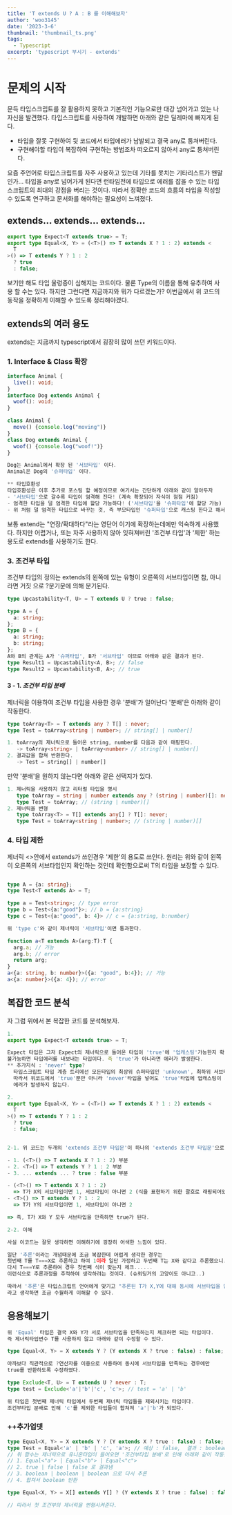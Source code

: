 ```yaml
---
title: 'T extends U ? A : B 를 이해해보자'
author: 'woo3145'
date: '2023-3-6'
thumbnail: 'thumbnail_ts.png'
tags:
  - Typescript
excerpt: 'typescript 부시기 - extends'
---
```


# 문제의 시작

문득 타입스크립트를 잘 활용하지 못하고 기본적인 기능으로만 대강 넘어가고 있는 나 자신을 발견했다.
타입스크립트를 사용하여 개발하면 아래와 같은 딜레마에 빠지게 된다.

- 타입을 잘못 구현하여 뒷 코드에서 타입에러가 남발되고 결국 any로 퉁쳐버린다.
- 구현해야할 타입이 복잡하여 구현하는 방법조차 떠오르지 않아서 any로 퉁쳐버린다.

요즘 주언어로 타입스크립트를 자주 사용하고 있는데 기타를 못치는 기타리스트가 왠말인가...
타입을 any로 넘어가게 된다면 런타임전에 타입으로 에러를 잡을 수 있는 타입스크립트의 최대의 강점을 버리는 것이다.
따라서 정확한 코드의 흐름의 타입을 작성할 수 있도록 연구하고 문서화를 해야하는 필요성이 느껴졌다.

## extends... extends... extends...

```ts
export type Expect<T extends true> = T;
export type Equal<X, Y> = (<T>() => T extends X ? 1 : 2) extends <
  T
>() => T extends Y ? 1 : 2
  ? true
  : false;
```

보기만 해도 타입 울렁증이 심해지는 코드이다. 물론 Type의 이름을 통해 유추하여 사용 할 수는 있다.
하지만 그런다면 지금까지와 뭐가 다르겠는가?
이번글에서 위 코드의 동작을 정확하게 이해할 수 있도록 정리해야겠다.

## extends의 여러 용도

extends는 지금까지 typescript에서 굉장히 많이 쓰던 키워드이다.

### 1. Interface & Class 확장

```ts
interface Animal {
  live(): void;
}
interface Dog extends Animal {
  woof(): void;
}

class Animal {
  move() {console.log("moving")}
}
class Dog extends Animal {
  woof() {console.log("woof!")}
}

Dog는 Animal에서 확장 된 '서브타입' 이다.
Animal은 Dog의 '슈퍼타입' 이다.

** 타입호환성
타입호환성은 이후 추가로 포스팅 할 예정이므로 여기서는 간단하게 아래와 같이 알아두자
- '서브타입'으로 갈수록 타입이 엄격해 진다! (계속 확장되어 자식이 점점 커짐)
- 엄격한 타입을 덜 엄격한 타입에 할당 가능하다! ('서브타입'을 '슈퍼타입'에 할당 가능)
- 위 처럼 덜 엄격한 타입으로 바꾸는 것, 즉 부모타입인 '슈퍼타입'으로 캐스팅 한다고 해서 '업캐스팅'이라고 한다
```

보통 extend는 "연장/확대하다"라는 영단어 이기에 확장하는데에만 익숙하게 사용했다.
하지만 어렵거나, 또는 자주 사용하지 않아 잊혀져버린 '조건부 타입'과 '제한' 하는 용도로 extends를 사용하기도 한다.

### 3. 조건부 타입

조건부 타입의 정의는 extends의 왼쪽에 있는 유형이 오른쪽의 서브타입이면
참, 아니라면 거짓 으로 ?분기문에 의해 분기된다.

```ts
type Upcastability<T, U> = T extends U ? true : false;

type A = {
  a: string;
};
type B = {
  a: string;
  b: string;
};
A와 B의 관계는 A가 '슈퍼타입', B가 '서브타입' 이므로 아래와 같은 결과가 된다.
type Result1 = Upcastability<A, B>; // false
type Result2 = Upcastability<B, A>; // true
```

#### 3 - 1. _조건부 타입 분배_

제너릭을 이용하여 조건부 타입을 사용한 경우 '분배'가 일어난다
'분배'은 아래와 같이 작동한다.

```ts
type toArray<T> = T extends any ? T[] : never;
type Test = toArray<string | number>; // string[] | number[]

1. toArray의 제너릭으로 들어온 string, number를 다음과 같이 매핑한다.
   -> toArray<string> | toArray<number> // string[] | number[]
2. 결과값을 합쳐 반환한다.
   -> Test = string[] | number[]
```

만약 '분배'을 원하지 않는다면 아래와 같은 선택지가 있다.

```ts
1. 제너릭을 사용하지 않고 리터럴 타입을 명시
   type toArray = string | number extends any ? (string | number)[]: never;
   type Test = toArray; // (string | number)[]
2. 제너릭을 변형
   type toArray<T> = T[] extends any[] ? T[]: never;
   type Test = toArray<string | number>; // (string | number)[]
```

### 4. 타입 제한

제너릭 \<\>안에서 extends가 쓰인경우 '제한'의 용도로 쓰인다.
원리는 위와 같이 왼쪽이 오른쪽의 서브타입인지 확인하는 것인데 확인함으로써 T의 타입을 보장할 수 있다.

```ts

type A = {a: string};
type Test<T extends A> = T;

type a = Test<string>; // type error
type b = Test<{a:"good"}>; // b = {a:string}
type c = Test<{a:"good", b: 4}> // c = {a:string, b:number}

위 'type c'와 같이 제너릭이 '서브타입'이면 통과한다.

function a<T extends A>(arg:T):T {
  arg.a; // 가능
  arg.b; // error
  return arg;
}
a<{a: string, b: number}>({a: "good", b:4}); // 가능
a<{a: number}>({a: 4}); // error


```

## 복잡한 코드 분석

자 그럼 위에서 본 복잡한 코드를 분석해보자.

```ts
1.
export type Expect<T extends true> = T;

Expect 타입은 그저 Expect의 제너릭으로 들어온 타입이 'true'에 '업캐스팅'가능한지 확인하고
불가능하면 타입에러를 내보내는 타입이다. 즉 'true'가 아니라면 에러가 발생한다.
** 추가지식 : 'never' type?
  타입스크립트 타입 계층 트리에선 모든타입의 최상위 슈퍼타입인 'unknown', 최하위 서브타입인 'never'가 존재한다.
  따라서 위코드에서 'true'뿐만 아니라 'never'타입을 넣어도 'true'타입에 업캐스팅이 가능하여
  에러가 발생하지 않는다.

2.
export type Equal<X, Y> = (<T>() => T extends X ? 1 : 2) extends <
  T
>() => T extends Y ? 1 : 2
  ? true
  : false;


2-1. 위 코드는 두개의 'extends 조건부 타입문'이 하나의 'extends 조건부 타입문'으로 연결되어 있다

- 1. (<T>() => T extends X ? 1 : 2) 부분
- 2. <T>() => T extends Y ? 1 : 2 부분
- 3. ... extends ... ? true : false 부분

- (<T>() => T extends X ? 1 : 2)
  => T가 X의 서브타입이면 1, 서브타입이 아니면 2 (식을 표현하기 위한 괄호로 래핑되어있음)
- <T>() => T extends Y ? 1 : 2
  => T가 Y의 서브타입이면 1, 서브타입이 아니면 2

=> 즉, T가 X와 Y 모두 서브타입을 만족하면 true가 된다.

2-2. 이해

사실 이코드는 잘못 생각하면 이해하기에 굉장히 어색한 느낌이 있다.

일단 '추론'이라는 개념때문에 조금 복잡한데 어렵게 생각한 경우는
첫번째 T를 T===X로 추론하고 하여 1이라 일단 가정하고 두번째 T는 X와 같다고 추론했으니....
다시 T===Y로 추론하여 경우 첫번째 식이 맞는지 체크......
이런식으로 추론과정을 추적하여 생각하려는 것이다. (슈뢰딩거의 고양이도 아니고..)

따라서 '추론'은 타입스크립트 언어에게 맞기고 "추론된 T가 X,Y에 대해 동시에 서브타입을 만족하면 true이다"
라고 생각하면 조금 수월하게 이해할 수 있다.

```

## 응용해보기

```ts
위 'Equal' 타입은 결국 X와 Y가 서로 서브타입을 만족하는지 체크하면 되는 타입이다.
즉 제너릭타입변수 T를 사용하지 않고 아래와 같이 수정할 수 있다.

type Equal<X, Y> = X extends Y ? (Y extends X ? true : false) : false;

아까보다 직관적으로 ?연산자를 이중으로 사용하여 동시에 서브타입을 만족하는 경우에만
true를 반환하도록 수정하였다.

type Exclude<T, U> = T extends U ? never : T;
type test = Exclude<'a'|'b'|'c', 'c'>; // test = 'a' | 'b'

위 타입은 첫번째 제너릭 타입에서 두번째 제너릭 타입들을 제외시키는 타입이다.
조건부타입 분배로 인해 'c'를 제외한 타입들이 합쳐져 'a'|'b'가 되었다.
```

### ++추가업뎃

```ts
type Equal<X, Y> = X extends Y ? (Y extends X ? true : false) : false;
type Test = Equal<'a' | 'b' | 'c', 'a'>; // 예상 : false,  결과 : boolean
// 위 함수는 제너릭으로 유니온타입이 들어오면 '조건부타입 분배'로 인해 아래와 같이 작동한다
// 1. Equal<"a"> | Equal<"b"> | Equal<"c">
// 2. true | false | false 로 결과냄
// 3. boolean | boolean | boolean 으로 다시 추론
// 4. 합쳐서 boolean 반환

type Equal<X, Y> = X[] extends Y[] ? (Y extends X ? true : false) : false;

// 따라서 첫 조건부의 제너릭을 변형시켜준다.
```
